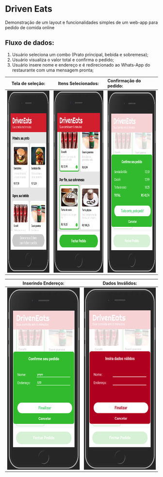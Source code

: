 # Driven Eats

Demonstração de um layout e funcionalidades simples de um web-app para pedido de comida online

## Fluxo de dados:
1. Usuário seleciona um combo (Prato principal, bebida e sobremesa);
2. Usuário visualiza o valor total e confirma o pedido;
3. Usuário insere nome e endereço e é redirecionado ao Whats-App do restaurante com uma mensagem pronta;

Tela de seleção:           |  Itens Selecionados:      | Confirmação do pedido: 
:-------------------------:|:-------------------------:|:-------------------------
<img src="./assets/layout.png" height="600px">   |  <img src="./assets/selecionados.png" height="600px"> | <img src="./assets/confirmacaoPedido.png" height="600px"> 



Inserindo Endereço:        |  Dados Inválidos:      
:-------------------------:|:-------------------------:
<img src="./assets/endereco.png" height="600px">   |  <img src="./assets/erro.png" height="600px"> 
